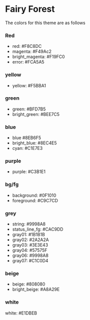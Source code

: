 # Fairy Forest

The colors for this theme are as follows

### Red
- red: #F8C8DC
- magenta: #F49Ac2
- bright_magenta: #F19FC0
- error: #FCA5A5

### yellow
- yellow: #F5BBA1

### green
- green: #BFD7B5
- bright_green: #BEE7C5

### blue
- blue #8EB6F5
- bright_blue: #8EC4E5
- cyan: #C1E7E3

### purple
- purple: #C3B1E1

### bg/fg
- background: #0F1010
- foreground: #C9C7CD

### grey
- string: #9998A8
- status_line_fg: #CAC9DD
- gray01: #1B1B1B
- gray02: #2A2A2A
- gray03: #3E3E43
- gray04: #57575F
- gray06: #9998A8
- gray07: #C1C0D4

### beige
- beige: #808080
- bright_beige: #A8A29E

### white
white: #E1DBEB
